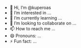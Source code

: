 - 👋 Hi, I’m @kuperoas
- 👀 I’m interested in ...
- 🌱 I’m currently learning ...
- 💞️ I’m looking to collaborate on ...
- 📫 How to reach me ...
- 😄 Pronouns: ...
- ⚡ Fun fact: ...

<!---
kuperoas/kuperoas is a ✨ special ✨ repository because its `README.md` (this file) appears on your GitHub profile.
You can click the Preview link to take a look at your changes.
--->
